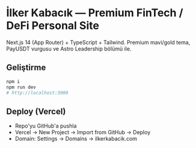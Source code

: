 # İlker Kabacık — Premium FinTech / DeFi Personal Site

Next.js 14 (App Router) + TypeScript + Tailwind.
Premium mavi/gold tema, PayUSDT vurgusu ve Astro Leadership bölümü ile.

## Geliştirme
```bash
npm i
npm run dev
# http://localhost:3000
```

## Deploy (Vercel)
- Repo'yu GitHub'a pushla
- Vercel -> New Project -> Import from GitHub -> Deploy
- Domain: Settings -> Domains -> ilkerkabacik.com